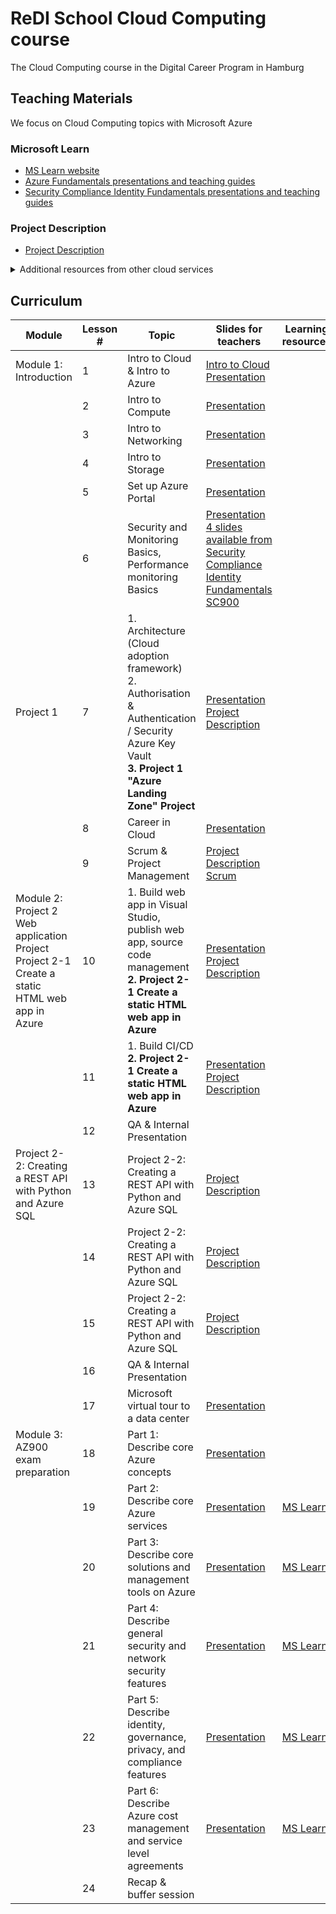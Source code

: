 # ReDI School Cloud Computing course
The Cloud Computing course in the Digital Career Program in Hamburg

## Teaching Materials
We focus on Cloud Computing topics with Microsoft Azure
### Microsoft Learn
- [MS Learn website](https://docs.microsoft.com/en-us/learn/browse/?products=azure)
- [Azure Fundamentals presentations and teaching guides](https://drive.google.com/drive/folders/17PmzXhbISklyr1MePBY-2--SPFaQhgL3)
- [Security Compliance Identity Fundamentals presentations and teaching guides](https://drive.google.com/drive/folders/17PmzXhbISklyr1MePBY-2--SPFaQhgL3)

### Project Description
- [Project Description](https://docs.google.com/document/d/1NGk5EybHx4DGuw7R6lShKpTGZftMfvkl/edit#)

<details> <summary>Additional resources from other cloud services</summary>
<p>AWS Training (Amazon account needed to access materials)</br>
- [AWS Training website](https://www.aws.training/)</br>
- [AWS Cloud Practitioner Essentials website](https://www.aws.training/Details/eLearning?id=60697)</p>
<p>Google Workspace Learning Center</br>
- [Google Workspace Learning Center website](https://support.google.com/a/users/?hl=en#topic=)</p>
<p>Cisco</br>
- [Introduction to Cybersecurity presentations and teaching guides](https://redischool1.sharepoint.com/:f:/r/sites/CloudComputing-Teachers/Freigegebene%20Dokumente/Teachers/Teaching_Materials/2022_Spring/Cisco_Introduction%20to%20Cybersecurity?csf=1&web=1&e=gQwd3b) (presentation & files in Teacher's channel in MS Teams)</br>
- [Cisco Cybersecurity Essentials presentations and teaching guides](https://redischool1.sharepoint.com/:f:/r/sites/CloudComputing-Teachers/Freigegebene%20Dokumente/Teachers/Teaching_Materials/2022_Spring/Cisco_Cybersecurity_Essentials?csf=1&web=1&e=MWmQov) (presentation & files in Teacher's channel in MS Teams)</p></details>

## Curriculum
| Module | Lesson # | Topic | Slides for teachers | Learning resources |
| --- | --- | --- | --- | --- |
| Module 1: Introduction| 1 | Intro to Cloud & Intro to Azure | [Intro to Cloud Presentation](https://docs.google.com/presentation/d/15j0b6kCYKfgQwf7DTcmjJxhyvM2yJWyb/edit?rtpof=true)|
| | 2 | Intro to Compute | [Presentation](https://docs.google.com/presentation/d/15j0b6kCYKfgQwf7DTcmjJxhyvM2yJWyb/edit?rtpof=true)|
| | 3 | Intro to Networking | [Presentation](https://drive.google.com/drive/folders/1OuAFZXEKwPtK3T-2tNOHInqLwfOK48Sz) |
| | 4 | Intro to Storage | [Presentation]()|
| | 5 | Set up Azure Portal | [Presentation](https://drive.google.com/file/d/1oBWKKWl2MxmUzYjMaxWuKfepuOuW-U8I/view?usp=share_link)|
| | 6 | Security and Monitoring Basics, Performance monitoring Basics | [Presentation](https://drive.google.com/drive/folders/1OuAFZXEKwPtK3T-2tNOHInqLwfOK48Sz)</br> [4 slides available from Security Compliance Identity Fundamentals SC900](https://redischool1.sharepoint.com/:f:/r/sites/CloudComputing-Teachers/Freigegebene%20Dokumente/Teachers/Teaching_Materials/2022_Spring/Microsoft_Security_Compliance_Identity_Fundamentals_SC900/SC-900T00A-ENU-PowerPoint_FSI?csf=1&web=1&e=32XUZ1)|
| Project 1 | 7 | 1. Architecture (Cloud adoption framework) </br> 2. Authorisation & Authentication / Security Azure Key Vault </br> **3. Project 1 "Azure Landing Zone" Project** | [Presentation](https://redischool1.sharepoint.com/:b:/r/sites/CloudComputing-Teachers/Freigegebene%20Dokumente/Teachers/Teaching_Materials/2022_Spring/AZ-900identity,%20governance_FINAL.pdf?csf=1&web=1&e=t9QDd4) </br> [Project Description](https://docs.google.com/document/d/16Lz88wbmPacpxv9l1xffkhHCcUP2DaanDdo_KQ27qAk/edit?usp=sharing)|
| | 8 | Career in Cloud |[Presentation]() |
| | 9 | Scrum & Project Management | [Project Description]() </br> [Scrum](https://drive.google.com/file/d/1cxBhX-qR6Auxqh-v3q91AIAvdryklyxM/view?usp=share_link)|
| Module 2: Project 2 Web application Project </br>Project 2-1 Create a static HTML web app in Azure | 10 | 1. Build web app in Visual Studio, publish web app, source code management </br>**2. Project 2-1 Create a static HTML web app in Azure** |[Presentation]() </br>[Project Description](https://docs.google.com/document/d/1fRsV2YPTqKe2EQOAD5WAa3WHK0OwAtGp/edit#heading=h.gjdgxs) |
| | 11 | 1. Build CI/CD </br> **2. Project 2-1 Create a static HTML web app in Azure**| [Presentation]() </br> [Project Description](https://docs.google.com/document/d/1fRsV2YPTqKe2EQOAD5WAa3WHK0OwAtGp/edit#heading=h.gjdgxs)|
| | 12 | QA & Internal Presentation | | |
| Project 2-2: Creating a REST API with Python and Azure SQL | 13 | Project 2-2: Creating a REST API with Python and Azure SQL | [Project Description](https://docs.google.com/document/d/16Lz88wbmPacpxv9l1xffkhHCcUP2DaanDdo_KQ27qAk/edit?usp=sharing)|
| | 14 | Project 2-2: Creating a REST API with Python and Azure SQL | [Project Description](https://docs.google.com/document/d/16Lz88wbmPacpxv9l1xffkhHCcUP2DaanDdo_KQ27qAk/edit?usp=sharing)|
| | 15 | Project 2-2: Creating a REST API with Python and Azure SQL | [Project Description](https://docs.google.com/document/d/16Lz88wbmPacpxv9l1xffkhHCcUP2DaanDdo_KQ27qAk/edit?usp=sharing)|
| | 16 | QA & Internal Presentation | | |
| | 17 | Microsoft virtual tour to a data center | [Presentation](https://redischool1.sharepoint.com/:b:/r/sites/CloudComputing-Teachers/Freigegebene%20Dokumente/Teachers/Teaching_Materials/2022_Spring/Datacenter%20Experience%20H1-2022M%20-%20ReDI%20NRW%2016.11.21.PDF?csf=1&web=1&e=RpuzcI)|
| Module 3: AZ900 exam preparation| 18 | Part 1: Describe core Azure concepts | [Presentation](https://docs.google.com/presentation/d/1o7ENcDZ9LiI7-XGBDZ6fcvQSmXgsTnVX/edit?usp=share_link&ouid=107680111636492614181&rtpof=true&sd=true)|
| | 19 | Part 2: Describe core Azure services | [Presentation](https://docs.google.com/presentation/d/1BzfVZPqetG-t_psvFitL5YdOytgTR6_v/edit?usp=share_link&ouid=107680111636492614181&rtpof=true&sd=true) | [MS Learn](https://docs.microsoft.com/en-us/learn/paths/az-900-describe-core-azure-services/) |
| | 20 | Part 3: Describe core solutions and management tools on Azure | [Presentation](https://docs.google.com/presentation/d/1BzfVZPqetG-t_psvFitL5YdOytgTR6_v/edit?usp=share_link&ouid=107680111636492614181&rtpof=true&sd=true) | [MS Learn](https://docs.microsoft.com/en-us/learn/paths/az-900-describe-core-solutions-management-tools-azure/) |
| | 21 | Part 4: Describe general security and network security features | [Presentation](https://docs.google.com/presentation/d/1NiGDdVWUhylUrj-3VwalzLtHnslH_Vl9/edit1) | [MS Learn](https://docs.microsoft.com/en-us/learn/paths/az-900-describe-general-security-network-security-features/) |
| | 22 | Part 5: Describe identity, governance, privacy, and compliance features | [Presentation](https://docs.google.com/presentation/d/1JHTaBo98seIKf5-y4j89GgV_ewrnT-qK/edit#slide=id.p1) | [MS Learn](https://docs.microsoft.com/en-us/learn/paths/az-900-describe-identity-governance-privacy-compliance-features/) |
| | 23 | Part 6: Describe Azure cost management and service level agreements | [Presentation](https://docs.google.com/presentation/d/1Op3IwflLGWIwkil0fi06PcnSlh0GvErx/edit?usp=share_link&ouid=107680111636492614181&rtpof=true&sd=true) | [MS Learn](https://docs.microsoft.com/en-us/learn/paths/az-900-describe-azure-cost-management-service-level-agreements/) |
| | 24 | Recap & buffer session | | |
